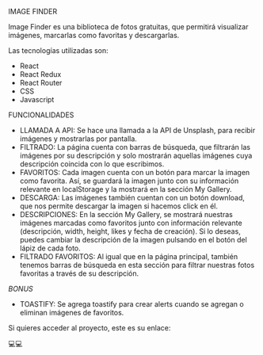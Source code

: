 IMAGE FINDER

Image Finder es una biblioteca de fotos gratuitas, que permitirá visualizar imágenes, marcarlas como favoritas y descargarlas.

Las tecnologías utilizadas son:
- React
- React Redux
- React Router
- CSS
- Javascript

FUNCIONALIDADES
- LLAMADA A API: Se hace una llamada a la API de Unsplash, para recibir imágenes y mostrarlas por pantalla.
- FILTRADO: La página cuenta con barras de búsqueda, que filtrarán las imágenes por su descripción y solo mostrarán aquellas imágenes cuya descripción coincida con lo que escribimos.
- FAVORITOS: Cada imagen cuenta con un botón para marcar la imagen como favorita. Así, se guardará la imagen junto con su información relevante en localStorage y la mostrará en la sección               My Gallery.
- DESCARGA: Las imágenes también cuentan con un botón download, que nos permite descargar la imagen si hacemos click en él.
- DESCRIPCIONES: En la sección My Gallery, se mostrará nuestras imágenes marcadas como favoritos junto con información relevante (descripción, width, height, likes y fecha de creación). Si                  lo deseas, puedes cambiar la descripción de la imagen pulsando en el botón del lápiz de cada foto.
- FILTRADO FAVORITOS: Al igual que en la página principal, también tenemos barras de búsqueda en esta sección para filtrar nuestras fotos favoritas a través de su descripción.

*BONUS*
- TOASTIFY: Se agrega toastify para crear alerts cuando se agregan o eliminan imágenes de favoritos. 

Si quieres acceder al proyecto, este es su enlace:

💻💻
